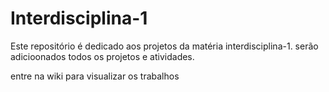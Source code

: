 # Interdisciplina-1

Este repositório é dedicado aos projetos da matéria interdisciplina-1.
serão adicioonados todos os projetos e atividades.

entre na wiki para visualizar os trabalhos

